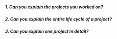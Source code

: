 ##### 1. Can you explain the projects you worked on?

##### 2. Can you explain the entire life cycle of a project?

##### 3. Can you explain one project in detail?
